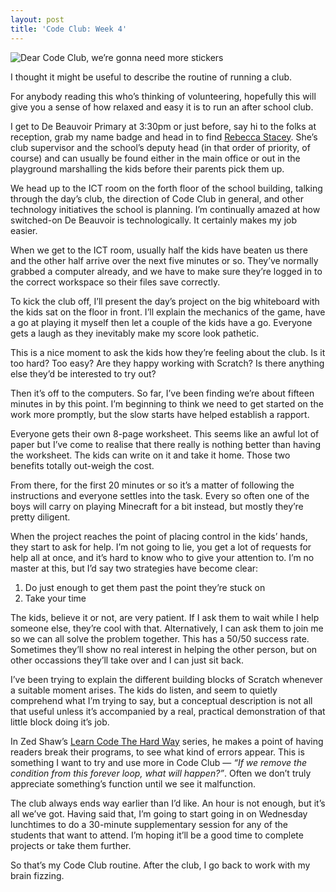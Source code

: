 ```yaml
---
layout: post
title: 'Code Club: Week 4'
---
```


![Dear Code Club, we’re gonna need more stickers][stickers]

I thought it might be useful to describe the routine of running a club.

For anybody reading this who’s thinking of volunteering, hopefully
this will give you a sense of how relaxed and easy it is to run
an after school club.

I get to De Beauvoir Primary at 3:30pm or just before, say hi to the
folks at reception, grab my name badge and head in to find
[Rebecca Stacey][rebecca-stacey]. She’s club supervisor and the school’s
deputy head (in that order of priority, of course) and can usually be found
either in the main office or out in the playground marshalling the kids
before their parents pick them up.

We head up to the ICT room on the forth floor of the school building,
talking through the day’s club, the direction of Code Club in general, and
other technology initiatives the school is planning. I’m continually amazed
at how switched-on De Beauvoir is technologically. It certainly makes my job
easier.

When we get to the ICT room, usually half the kids have beaten us there
and the other half arrive over the next five minutes or so. They’ve
normally grabbed a computer already, and we have to make sure they’re
logged in to the correct workspace so their files save correctly.

To kick the club off, I’ll present the day’s project on the big whiteboard
with the kids sat on the floor in front. I’ll explain the mechanics of the
game, have a go at playing it myself then let a couple of the kids have a go.
Everyone gets a laugh as they inevitably make my score look pathetic.

This is a nice moment to ask the kids how they’re feeling about the club.
Is it too hard? Too easy? Are they happy working with Scratch?
Is there anything else they’d be interested to try out?

Then it’s off to the computers. So far, I’ve been finding we’re about fifteen
minutes in by this point. I’m beginning to think we need to get started on
the work more promptly, but the slow starts have helped establish a rapport.

Everyone gets their own 8-page worksheet. This seems like an awful lot of
paper but I’ve come to realise that there really is nothing better than
having the worksheet. The kids can write on it and take it home. Those
two benefits totally out-weigh the cost.

From there, for the first 20 minutes or so it’s a matter of following
the instructions and everyone settles into the task. Every so often one
of the boys will carry on playing Minecraft for a bit instead, but mostly
they’re pretty diligent.

When the project reaches the point of placing control in the kids’ hands,
they start to ask for help. I’m not going to lie, you get a lot of
requests for help all at once, and it’s hard to know who to give your
attention to. I’m no master at this, but I’d say two strategies have become
clear:

1. Do just enough to get them past the point they’re stuck on
2. Take your time

The kids, believe it or not, are very patient. If I ask them to wait while
I help someone else, they’re cool with that. Alternatively, I can ask them
to join me so we can all solve the problem together. This has a 50/50
success rate. Sometimes they’ll show no real interest in helping the other
person, but on other occassions they’ll take over and I can just sit back.

I’ve been trying to explain the different building blocks of Scratch
whenever a suitable moment arises. The kids do listen, and seem to quietly
comprehend what I’m trying to say, but a conceptual description is not all
that useful unless it’s accompanied by a real, practical demonstration of
that little block doing it’s job.

In Zed Shaw’s [Learn Code The Hard Way][lcthw] series, he makes a point of
having readers break their programs, to see what kind of errors appear.
This is something I want to try and use more in Code Club —
*“If we remove the condition from this forever loop, what will happen?”*.
Often we don’t truly appreciate something’s function until we see it
malfunction.

The club always ends way earlier than I’d like. An hour is not enough,
but it’s all we’ve got. Having said that, I’m going to start going in
on Wednesday lunchtimes to do a 30-minute supplementary session for any
of the students that want to attend. I’m hoping it’ll be a good time to
complete projects or take them further.

So that’s my Code Club routine. After the club, I go back to work with
my brain fizzing.

[stickers]: http://assets.jgwhite.co.uk/images/code-club-stickers.jpg
[rebecca-stacey]: http://twitter.com/bekblayton
[lcthw]: http://learncodethehardway.org/
